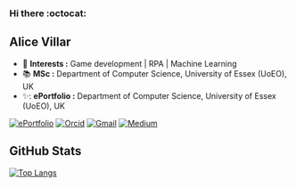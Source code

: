 ### Hi there :octocat:  

## Alice Villar     

-  :rocket: **Interests :** Game development | RPA | Machine Learning 
-  :books: **MSc :** Department of Computer Science, University of Essex (UoEO), UK 
-  :sparkles:: **ePortfolio :** Department of Computer Science, University of Essex (UoEO), UK 

[![ePortfolio](https://img.shields.io/badge/ePortfolio-46a2f1.svg?&style=for-the-badge&logo=Github&logoColor=white&link=https://alicevillar.github.io/eportifolio-msc-essex/)](https://alicevillar.github.io/eportifolio-msc-essex/)
[![Orcid](https://img.shields.io/badge/ORCID-46a2f1.svg?&style=for-the-badge&logo=orcid&logoColor=white&link=https://orcid.org/0000-0001-8250-1340/)](https://orcid.org/0000-0001-8250-1340</a></div>) 
[![Gmail](https://img.shields.io/badge/GMAIL-46a2f1.svg?&style=for-the-badge&logo=Gmail&logoColor=white&link=mailto:alsaldanhavillar@gmail.com)](mailto:alsaldanhavillar@gmail.com)
[![Medium](https://img.shields.io/badge/-Medium-46a2f1.svg?&style=for-the-badge&logo=Medium&logoColor=white&link=https://medium.com/@alicevillar)](https://medium.com/@alicevillar) 
 
## GitHub Stats

[![Top Langs](https://github-readme-stats.vercel.app/api/top-langs/?username=alicevillar)](https://github.com/alicevillar/github-readme-stats) 


 

